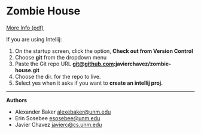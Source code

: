 # Zombie House

[More Info (pdf)](http://cs.unm.edu/~joel/cs351/notes/CS-351-05-ZombieHouse.pdf)


If you are using Intellij:

1. On the startup screen, click the option, **Check out from Version Control**
2. Choose **git** from the dropdown menu
3. Paste the Git repo URL **git@github.com:javierchavez/zombie-house.git**
4. Choose the dir. for the repo to live.
5. Select yes when it asks if you want to **create an intellij proj.**

---
**Authors**

- Alexander Baker <alexebaker@unm.edu>
- Erin Sosebee <esosebee@unm.edu>
- Javier Chavez <javierc@cs.unm.edu>
